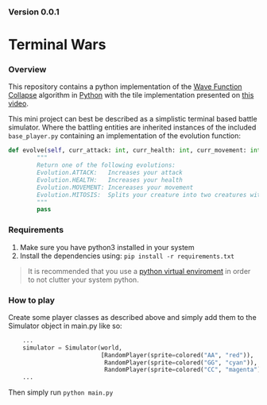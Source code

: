 ### Version 0.0.1

# Terminal Wars

### Overview 
This repository contains a python implementation of the [Wave Function Collapse](https://github.com/mxgmn/WaveFunctionCollapse) algorithm in [Python](https://www.python.org/) with the tile implementation presented on [this video](https://www.youtube.com/watch?v=qRtrj6Pua2A).  

This mini project can best be described as a simplistic terminal based battle simulator. Where the battling entities are inherited instances of the included `base_player.py` containing an implementation of the evolution function:
```Python
def evolve(self, curr_attack: int, curr_health: int, curr_movement: int, level: int) -> Evolution:
        """
        Return one of the following evolutions:
        Evolution.ATTACK:   Increases your attack
        Evolution.HEALTH:   Increases your health
        Evolution.MOVEMENT: Incereases your movement
        Evolution.MITOSIS:  Splits your creature into two creatures with halved stats
        """
        pass
```
### Requirements
1. Make sure you have python3 installed in your system
2. Install the dependencies using: `pip install -r requirements.txt`
> It is recommended that you use a [python virtual enviroment](https://docs.python.org/3/library/venv.html) in order to not clutter your system python.

### How to play
Create some player classes as described above and simply add them to the Simulator object in main.py like so:
```Python
    ...
    simulator = Simulator(world,
                          [RandomPlayer(sprite=colored("AA", "red")),
                           RandomPlayer(sprite=colored("GG", "cyan")),
                           RandomPlayer(sprite=colored("CC", "magenta"))])
    ...
```
Then simply run `python main.py`

